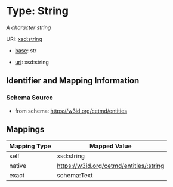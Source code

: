 # Type: String




_A character string_



URI: [xsd:string](http://www.w3.org/2001/XMLSchema#string)

* [base](https://w3id.org/linkml/base): str

* [uri](https://w3id.org/linkml/uri): xsd:string









## Identifier and Mapping Information







### Schema Source


* from schema: https://w3id.org/cetmd/entities




## Mappings

| Mapping Type | Mapped Value |
| ---  | ---  |
| self | xsd:string |
| native | https://w3id.org/cetmd/entities/:string |
| exact | schema:Text |



